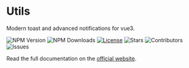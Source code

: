 # Utils

Modern toast and advanced notifications for vue3.

![NPM Version](https://img.shields.io/npm/v/@v-termeh/toast)
![NPM Downloads](https://img.shields.io/npm/dw/@v-termeh/toast)
[![License](https://img.shields.io/github/license/v-termeh/toast)](https://github.com/v-termeh/toast/blob/master/LICENSE)
![Stars](https://img.shields.io/github/stars/v-termeh/toast?style=social)
![Contributors](https://img.shields.io/github/contributors/v-termeh/toast)
![Issues](https://img.shields.io/github/issues/v-termeh/toast)

Read the full documentation on the [official website](https://v-termeh.ekramy.ir).
